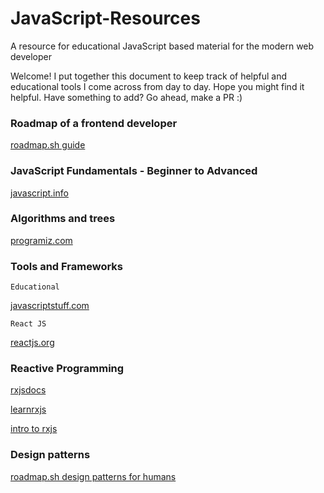 # JavaScript-Resources
A resource for educational JavaScript based material for the modern web developer

Welcome! I put together this document to keep track of helpful and educational tools I come across from day to day. Hope you might find it helpful. Have something to add? Go ahead, make a PR :)

### Roadmap of a frontend developer 

[roadmap.sh guide](https://roadmap.sh/frontend)

### JavaScript Fundamentals - Beginner to Advanced 

[javascript.info](https://javascript.info/ )

### Algorithms and trees 

[programiz.com](https://www.programiz.com)

### Tools and Frameworks 

`Educational`

[javascriptstuff.com](https://www.javascriptstuff.com)

`React JS`

[reactjs.org](https://reactjs.org/)

### Reactive Programming 

[rxjsdocs](https://rxjs-dev.firebaseapp.com/guide/overview)

[learnrxjs](https://www.learnrxjs.io)

[intro to rxjs](https://medium.com/@rossbulat/rxjs-a-simple-introduction-32fb48f52a67)

### Design patterns

[roadmap.sh design patterns for humans](https://roadmap.sh/guides/design-patterns-for-humans)
